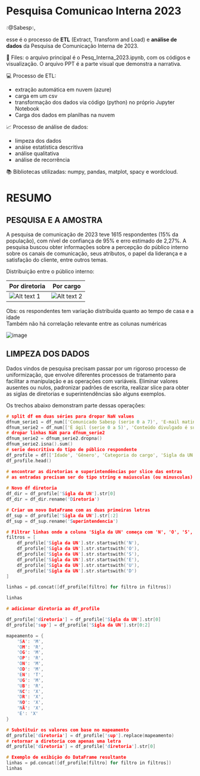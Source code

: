 # Pesquisa Comunicao Interna 2023

:droplet:@Sabesp:droplet:, 

esse é o processo de **ETL** (Extract, Transform and Load) e **análise de dados** da Pesquisa de Comunicação Interna de 2023.

:file_folder: Files: o arquivo principal é o Pesq_Interna_2023.ipynb, com os códigos e visualização. O arquivo PPT é a parte visual que demonstra a narrativa.

:computer: Processo de ETL:
*  extração automática em nuvem (azure)
* carga em um csv
*  transformação dos dados via código (python) no próprio Jupyter Notebook
*  Carga dos dados em planilhas na nuvem


:chart_with_upwards_trend: Processo de análise de dados:
*  limpeza dos dados
*  anáise estatística descritiva
*  análise qualitativa
*  análise de recorrência

:books: Bibliotecas utilizadas: numpy, pandas, matplot, spacy e wordcloud.

# RESUMO


## PESQUISA E A AMOSTRA
A pesquisa de comunicação de 2023 teve 1615 respondentes (15% da população), com nível de confiança de 95% e erro estimado de 2,27%. A pesquisa buscou obter informações sobre a percepção do público interno sobre os canais de comunicação, seus atributos, o papel da liderança e a satisfação do cliente, entre outros temas. 


Distribuição entre o público interno:<br>


| Por diretoria | Por cargo |
|----------|----------|
| ![Alt text 1](https://github.com/gustavo-westin/Pesquisa_Comunicao_Interna_2023/assets/113940727/ca21d208-d112-4e86-b083-7c7cd7e78653) | ![Alt text 2](https://github.com/gustavo-westin/Pesquisa_Comunicao_Interna_2023/assets/113940727/334600f6-105d-4fab-a839-0d8bef3ff308) |


Obs: os respondentes tem variação distribuída quanto ao tempo de casa e a idade <br>
Também não há correlação relevante entre as colunas numéricas

![image](https://github.com/gustavo-westin/Pesquisa_Comunicao_Interna_2023/assets/113940727/4f80616e-7297-4486-8e4e-cd7457bec386)



## LIMPEZA DOS DADOS

Dados vindos de pesquisa precisam passar por um rigoroso processo de uniformização, que envolve diferentes processos de tratamento para facilitar a manipulação e as operações com variáveis. Eliminar valores ausentes ou nulos, padronizar padrões de escrita, realizar slice para obter as siglas de diretorias e superintendências são alguns exemplos.

Os trechos abaixo demonstram parte dessas operações:


```c++
# split df em duas séries para dropar NaN values
dfnum_serie1 = df_num[['Comunicado Sabesp (serie 0 a 7)', 'E-mail matinal Workplace', 'Jornal Mural', 'Página da Unidade no Portal Sabesp', 'Portal Corporativo Sabesp', 'TV Corporativa', 'Workplace']]
dfnum_serie2 = df_num[['É ágil (serie 0 a 5)', 'Conteúdo divulgado é suficiente e claro', 'Dá visibilidade para as atividades e projetos relacionados ao meu trabalho.', 'Qual o seu nível de satisfação com a Comunicação Interna Sabesp?']]
# dropar linhas NaN para dfnum_serie2
dfnum_serie2 = dfnum_serie2.dropna()
dfnum_serie2.isna().sum()
# serie descritiva do tipo de público respondente
df_profile = df[['Idade', 'Gênero', 'Categoria do cargo', 'Sigla da UN', 'Tempo de atuação na Sabesp']]
df_profile.head()
```



```c++
# encontrar as diretorias e superintendências por slice das entras
# as entradas precisam ser do tipo string e maiusculas (ou minusculas)
 
# Novo df diretoria
df_dir = df_profile['Sigla da UN'].str[0]
df_dir = df_dir.rename('Diretoria')

# Criar um novo DataFrame com as duas primeiras letras
df_sup = df_profile['Sigla da UN'].str[:2]
df_sup = df_sup.rename('Superintendencia')

# Filtrar linhas onde a coluna 'Sigla da UN' começa com 'N', 'O', 'S', 'E', 'U', 'D'
filtros = [
    df_profile['Sigla da UN'].str.startswith('N'),
    df_profile['Sigla da UN'].str.startswith('O'),
    df_profile['Sigla da UN'].str.startswith('S'),
    df_profile['Sigla da UN'].str.startswith('E'),
    df_profile['Sigla da UN'].str.startswith('U'),
    df_profile['Sigla da UN'].str.startswith('D')
]

linhas = pd.concat([df_profile[filtro] for filtro in filtros])

linhas

# adicionar diretoria ao df_profile

df_profile['diretoria'] = df_profile['Sigla da UN'].str[0]
df_profile['sup'] = df_profile['Sigla da UN'].str[0:2]

mapeamento = {
    'SA': 'M',
    'OM': 'R',
    'OG': 'M',
    'OP': 'R',
    'ON': 'M',
    'OD': 'M',
    'EN': 'T',
    'UG': 'M',
    'UB': 'R',
    'NC': 'X',
    'DR': 'X',
    'NO': 'X',
    'NÃ': 'X',
    'E': 'X'
}

# Substituir os valores com base no mapeamento
df_profile['diretoria'] = df_profile['sup'].replace(mapeamento)
# retornar a diretoria com apenas uma letra 
df_profile['diretoria'] = df_profile['diretoria'].str[0]

# Exemplo de exibição do DataFrame resultante
linhas = pd.concat([df_profile[filtro] for filtro in filtros])
linhas
```








